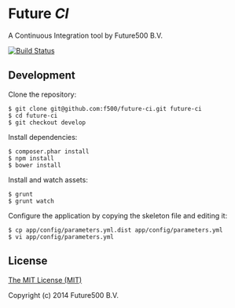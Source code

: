 Future _CI_
===========

A Continuous Integration tool by Future500 B.V.

[![Build Status](https://travis-ci.org/f500/future-ci.png)](https://travis-ci.org/f500/future-ci)

Development
-----------

Clone the repository:

    $ git clone git@github.com:f500/future-ci.git future-ci
    $ cd future-ci
    $ git checkout develop

Install dependencies:

    $ composer.phar install
    $ npm install
    $ bower install

Install and watch assets:

    $ grunt
    $ grunt watch

Configure the application by copying the skeleton file and editing it:

    $ cp app/config/parameters.yml.dist app/config/parameters.yml
    $ vi app/config/parameters.yml

License
-------

[The MIT License (MIT)](https://github.com/f500/future-ci/blob/master/LICENSE)

Copyright (c) 2014 Future500 B.V.
